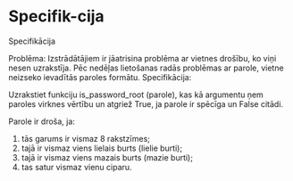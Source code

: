# Specifik-cija
Specifikācija

Problēma: 
Izstrādātājiem ir jāatrisina problēma ar vietnes drošību, ko viņi nesen uzrakstīja. Pēc nedēļas lietošanas radās problēmas ar parole, vietne neizseko ievadītās paroles formātu.
Specifikācija: 

Uzrakstiet funkciju is_password_root (parole), kas kā argumentu ņem  paroles virknes vērtību un atgriež True, ja parole ir spēcīga un False citādi.

Parole ir droša, ja:
1.	tās garums ir vismaz 8 rakstzīmes;
2.	tajā ir vismaz viens lielais burts (lielie burti);
3.	tajā ir vismaz viens mazais burts (mazie burti);
4.	tas satur vismaz vienu ciparu.
